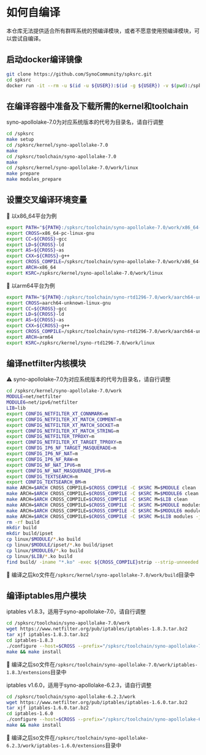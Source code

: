 # 如何自编译

本仓库无法提供适合所有群晖系统的预编译模块，或者不愿意使用预编译模块，可以尝试自编译。

## 启动docker编译镜像

```bash
git clone https://github.com/SynoCommunity/spksrc.git
cd spksrc
docker run -it --rm -u $(id -u ${USER}):$(id -g ${USER}) -v $(pwd):/spksrc ghcr.io/synocommunity/spksrc /bin/bash
```

## 在编译容器中准备及下载所需的kernel和toolchain

syno-apollolake-7.0为对应系统版本的代号为目录名，请自行调整

```bash
cd /spksrc
make setup
cd /spksrc/kernel/syno-apollolake-7.0
make
cd /spksrc/toolchain/syno-apollolake-7.0
make
cd /spksrc/kernel/syno-apollolake-7.0/work/linux
make prepare
make modules_prepare
```

## 设置交叉编译环境变量

📝 以x86_64平台为例

```bash
export PATH="${PATH}:/spksrc/toolchain/syno-apollolake-7.0/work/x86_64-pc-linux-gnu/bin"
export CROSS=x86_64-pc-linux-gnu
export CC=${CROSS}-gcc
export LD=${CROSS}-ld
export AS=${CROSS}-as
export CXX=${CROSS}-g++
export CROSS_COMPILE=/spksrc/toolchain/syno-apollolake-7.0/work/x86_64-pc-linux-gnu/bin/x86_64-pc-linux-gnu-
export ARCH=x86_64
export KSRC=/spksrc/kernel/syno-apollolake-7.0/work/linux
```

📝 以arm64平台为例

```bash
export PATH="${PATH}:/spksrc/toolchain/syno-rtd1296-7.0/work/aarch64-unknown-linux-gnu/bin"
export CROSS=aarch64-unknown-linux-gnu
export CC=${CROSS}-gcc
export LD=${CROSS}-ld
export AS=${CROSS}-as
export CXX=${CROSS}-g++
export CROSS_COMPILE=/spksrc/toolchain/syno-rtd1296-7.0/work/aarch64-unknown-linux-gnu/bin/aarch64-unknown-linux-gnu-
export ARCH=arm64
export KSRC=/spksrc/kernel/syno-rtd1296-7.0/work/linux
```

## 编译netfilter内核模块

⚠️ syno-apollolake-7.0为对应系统版本的代号为目录名，请自行调整

```bash
cd /spksrc/kernel/syno-apollolake-7.0/work
MODULE=net/netfilter
MODULE6=net/ipv6/netfilter
LIB=lib
export CONFIG_NETFILTER_XT_CONNMARK=m
export CONFIG_NETFILTER_XT_MATCH_COMMENT=m
export CONFIG_NETFILTER_XT_MATCH_SOCKET=m
export CONFIG_NETFILTER_XT_MATCH_STRING=m
export CONFIG_NETFILTER_TPROXY=m
export CONFIG_NETFILTER_XT_TARGET_TPROXY=m
export CONFIG_IP6_NF_TARGET_MASQUERADE=m
export CONFIG_IP6_NF_NAT=m
export CONFIG_IP6_NF_RAW=m
export CONFIG_NF_NAT_IPV6=m
export CONFIG_NF_NAT_MASQUERADE_IPV6=m
export CONFIG_TEXTSEARCH=m
export CONFIG_TEXTSEARCH_BM=m
make ARCH=$ARCH CROSS_COMPILE=$CROSS_COMPILE -C $KSRC M=$MODULE clean
make ARCH=$ARCH CROSS_COMPILE=$CROSS_COMPILE -C $KSRC M=$MODULE6 clean
make ARCH=$ARCH CROSS_COMPILE=$CROSS_COMPILE -C $KSRC M=$LIB clean
make ARCH=$ARCH CROSS_COMPILE=$CROSS_COMPILE -C $KSRC M=$MODULE modules -j 4
make ARCH=$ARCH CROSS_COMPILE=$CROSS_COMPILE -C $KSRC M=$MODULE6 modules -j 4
make ARCH=$ARCH CROSS_COMPILE=$CROSS_COMPILE -C $KSRC M=$LIB modules -j 4
rm -rf build
mkdir build
mkdir build/ipset
cp linux/$MODULE/*.ko build
cp linux/$MODULE/ipset/*.ko build/ipset
cp linux/$MODULE6/*.ko build
cp linux/$LIB/*.ko build
find build/ -iname "*.ko" -exec ${CROSS_COMPILE}strip --strip-unneeded {} \;
```

📝 编译之后ko文件在`/spksrc/kernel/syno-apollolake-7.0/work/build`目录中

## 编译iptables用户模块

iptables v1.8.3，适用于syno-apollolake-7.0，请自行调整

```bash
cd /spksrc/toolchain/syno-apollolake-7.0/work
wget https://www.netfilter.org/pub/iptables/iptables-1.8.3.tar.bz2
tar xjf iptables-1.8.3.tar.bz2
cd iptables-1.8.3
./configure --host=$CROSS --prefix="/spksrc/toolchain/syno-apollolake-7.0/work/build" --disable-nftables
make && make install
```

📝 编译之后so文件在`/spksrc/toolchain/syno-apollolake-7.0/work/iptables-1.8.3/extensions`目录中

iptables v1.6.0，适用于syno-apollolake-6.2.3，请自行调整

```bash
cd /spksrc/toolchain/syno-apollolake-6.2.3/work
wget https://www.netfilter.org/pub/iptables/iptables-1.6.0.tar.bz2
tar xjf iptables-1.6.0.tar.bz2
cd iptables-1.6.0
./configure --host=$CROSS --prefix="/spksrc/toolchain/syno-apollolake-6.2.3/work/build" --disable-nftables
make && make install
```

📝 编译之后so文件在`/spksrc/toolchain/syno-apollolake-6.2.3/work/iptables-1.6.0/extensions`目录中
